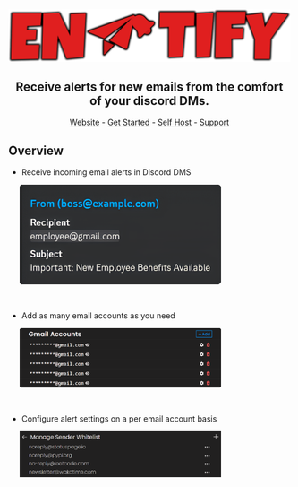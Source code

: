 <div align="center">

<img src="apps/website/static/assets/branding/enotify_text.png" alt="Enotify" style="width: 600px; height: auto;">

## Receive alerts for new emails from the comfort of your discord DMs.

[Website](https://enotify.lucism.dev) - [Get Started](https://enotify-docs.lucism.dev) - [Self Host](https://enotify-docs.lucism.dev/self-host) - [Support](#TODO)

</div>

## Overview

- Receive incoming email alerts in Discord DMS

<img src="apps/website/blueprints/index/static/assets/images/email-alert.png" alt="Incoming email alert Discord embed" style="width: 360px; height: auto; margin-left: 20px; margin-bottom: 30px">

- Add as many email accounts as you need

<img src="apps/website/blueprints/index/static/assets/images/email-accounts.png" alt="List of email accounts on the Enotify dashboard" style="width: 360px; height: auto; margin-left: 20px; margin-bottom: 30px">

- Configure alert settings on a per email account basis

<img src="apps/website/blueprints/index/static/assets/images/sender-whitelist.png" alt="Incoming email alert Discord embed" style="width: 360px; height: auto; margin-left: 20px; margin-bottom: 30px">
